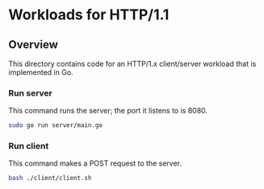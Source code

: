 # Workloads for HTTP/1.1

## Overview
This directory contains code for an HTTP/1.x client/server workload that is implemented in Go.

### Run server
This command runs the server; the port it listens to is 8080.
```bash
sudo go run server/main.go
```

### Run client
This command makes a POST request to the server.
```bash
bash ./client/client.sh
```